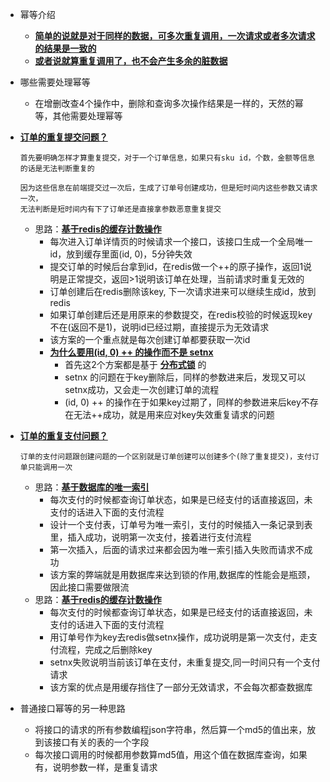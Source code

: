 - 幂等介绍
    * **[简单的说就是对于同样的数据，可多次重复调用，一次请求或者多次请求的结果是一致的]()**
    - **[或者说就算重复调用了，也不会产生多余的脏数据]()**

- 哪些需要处理幂等
    * 在增删改查4个操作中，删除和查询多次操作结果是一样的，天然的幂等，其他需要处理幂等

- **[订单的重复提交问题？]()**
    ```
    首先要明确怎样才算重复提交，对于一个订单信息，如果只有sku id，个数，金额等信息的话是无法判断重复的
    
    因为这些信息在前端提交过一次后，生成了订单号创建成功，但是短时间内这些参数又请求一次，
    无法判断是短时间内有下了订单还是直接拿参数恶意重复提交
    ```
    - 思路：**[基于redis的缓存计数操作]()**
        - 每次进入订单详情页的时候请求一个接口，该接口生成一个全局唯一id，放到缓存里面(id, 0)，5分钟失效
        - 提交订单的时候后台拿到id，在redis做一个++的原子操作，返回1说明是正常提交，返回>1说明该订单在处理，当前请求时重复无效的
        - 订单创建后在redis删除该key, 下一次请求进来可以继续生成id，放到 redis
        - 如果订单创建后还是用原来的参数提交，在redis校验的时候返现key不在(返回不是1)，说明id已经过期，直接提示为无效请求
        - 该方案的一个重点就是每次创建订单都要获取一次id
        - **[为什么要用(id, 0) ++ 的操作而不是 setnx]()**
            - 首先这2个方案都是基于 **[分布式锁]()** 的
            - setnx 的问题在于key删除后，同样的参数进来后，发现又可以setnx成功，又会走一次创建订单的流程
            - (id, 0) ++ 的操作在于如果key过期了，同样的参数进来后key不存在无法++成功，就是用来应对key失效重复请求的问题
- **[订单的重复支付问题？]()**
    ```
    订单的支付问题跟创建问题的一个区别就是订单创建可以创建多个(除了重复提交)，支付订单只能调用一次
    ```
    - 思路：**[基于数据库的唯一索引]()**
        - 每次支付的时候都查询订单状态，如果是已经支付的话直接返回，未支付的话进入下面的支付流程
        - 设计一个支付表，订单号为唯一索引，支付的时候插入一条记录到表里，插入成功，说明第一次支付，接着进行支付流程
        - 第一次插入，后面的请求过来都会因为唯一索引插入失败而请求不成功
        - 该方案的弊端就是用数据库来达到锁的作用,数据库的性能会是瓶颈，因此接口需要做限流
    - 思路：**[基于redis的缓存计数操作]()**
        - 每次支付的时候都查询订单状态，如果是已经支付的话直接返回，未支付的话进入下面的支付流程
        - 用订单号作为key去redis做setnx操作，成功说明是第一次支付，走支付流程，完成之后删除key
        - setnx失败说明当前该订单在支付，未重复提交,同一时间只有一个支付请求
        - 该方案的优点是用缓存挡住了一部分无效请求，不会每次都查数据库
        
- 普通接口幂等的另一种思路
    - 将接口的请求的所有参数编程json字符串，然后算一个md5的值出来，放到该接口有关的表的一个字段
    - 每次接口调用的时候都用参数算md5值，用这个值在数据库查询，如果有，说明参数一样，是重复请求
